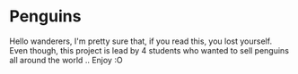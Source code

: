 # Penguins
Hello wanderers, I'm pretty sure that, if you read this, you lost yourself.
Even though, this project is lead by 4 students who wanted to sell penguins all around the world ..
Enjoy :O

